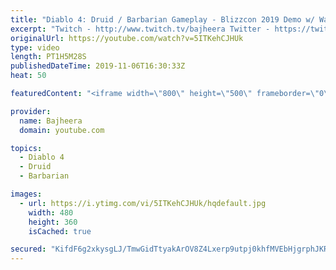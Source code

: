 ```yaml
---
title: "Diablo 4: Druid / Barbarian Gameplay - Blizzcon 2019 Demo w/ Warcraftjen"
excerpt: "Twitch - http://www.twitch.tv/bajheera Twitter - https://twitter.com/BajheeraWoW Instagram - https://Instagram.com/BajheeraWoW Facebook ..."
originalUrl: https://youtube.com/watch?v=5ITKehCJHUk
type: video
length: PT1H5M28S
publishedDateTime: 2019-11-06T16:30:33Z
heat: 50

featuredContent: "<iframe width=\"800\" height=\"500\" frameborder=\"0\" src=\"https://www.youtube.com/embed/5ITKehCJHUk\" allow=\"accelerometer; autoplay; encrypted-media; gyroscope; picture-in-picture\" allowfullscreen></iframe>"

provider:
  name: Bajheera
  domain: youtube.com

topics:
  - Diablo 4
  - Druid
  - Barbarian

images:
  - url: https://i.ytimg.com/vi/5ITKehCJHUk/hqdefault.jpg
    width: 480
    height: 360
    isCached: true

secured: "KifdF6g2xkysgLJ/TmwGidTtyakArOV8Z4Lxerp9utpj0khfMVEbHjgrphJKRlaHLx3ccb3mux/Am5GMYp4a9OoyNQR53AAUtIPDrzXQqa3+2ngVmkobEV2exDi+y3U0ZcQKK9psoYMx0syS9HSCiY3vVw38fOQ05fzCJDW9dyasTbxS0r3CVVLlfjNADrNiSSiumHnSbar+3dR+giDzkXsE7aRmyjGHb3nu0sTknD88aENLWS6jgwiwhfg3dHs0RnWaToikbWBNBclJ97YskKPYQA/iRfAoHxZZiqfxEyUtmcb6+6osNl9ypysH/aLvPWGH6Z5LdgJ29jzLmno2xnStXPlOBa6LSfSc3yDwz3Ke/9Oq99R4/cfxKNOQ+3mpOSxmNFkK9rs9wJ31193zFqb2WpVjklvLALlPaQ9LJ/8=;TQ7ojuJNn9CPhjSFCAEeCQ=="
---
```



